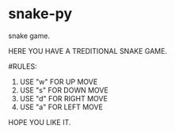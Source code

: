 # snake-py
snake game.

HERE YOU HAVE A TREDITIONAL SNAKE GAME.

#RULES:
1. USE "w" FOR UP MOVE
2. USE "s" FOR DOWN MOVE
3. USE "d" FOR RIGHT MOVE
4. USE "a" FOR LEFT MOVE

HOPE YOU LIKE IT.
